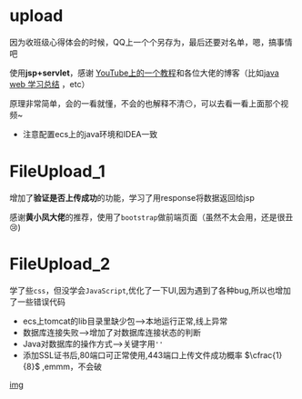 #  upload

因为收班级心得体会的时候，QQ上一个个另存为，最后还要对名单，嗯，搞事情吧

使用**jsp+servlet**，感谢 [YouTube上的一个教程](https://www.youtube.com/watch?v=LeFCQR516_U&list=WL&index=2&t=1313s)和各位大佬的博客（比如[java web 学习总结](https://www.cnblogs.com/xdp-gacl/p/3729033.html) ，etc）

原理非常简单，会的一看就懂，不会的也解释不清:no_mouth:，可以去看一看上面那个视频~

+  注意配置ecs上的java环境和IDEA一致

#  FileUpload_1

增加了**验证是否上传成功**的功能，学习了用response将数据返回给jsp

感谢**黄小凤大佬**的推荐，使用了`bootstrap`做前端页面（虽然不太会用，还是很丑:cry:)

#  FileUpload_2

学了些`css`，但没学会`JavaScript`,优化了一下UI,因为遇到了各种bug,所以也增加了一些错误代码



+ ecs上tomcat的lib目录里缺少包-->本地运行正常,线上异常
+ 数据库连接失败-->增加了对数据库连接状态的判断
+ Java对数据库的操作方式-->关键字用`''`
+ 添加SSL证书后,80端口可正常使用,443端口上传文件成功概率 $\cfrac{1}{8}$ ,emmm，不会破

[img](demo.jpg)

